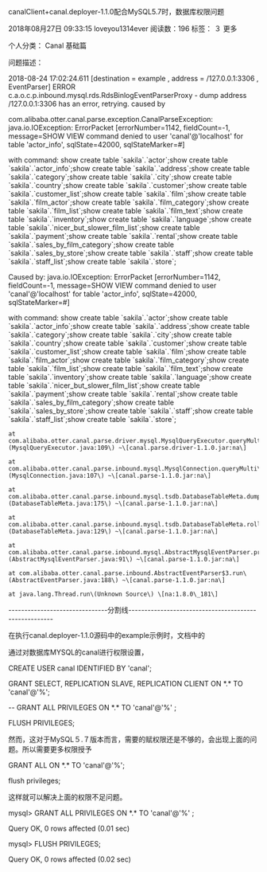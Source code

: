 canalClient+canal.deployer-1.1.0配合MySQL5.7时，数据库权限问题

2018年08月27日 09:33:15 loveyou1314ever 阅读数：196 标签： ３  更多

个人分类： Canal 基础篇

问题描述：

2018-08-24 17:02:24.611 \[destination = example , address = /127.0.0.1:3306 , EventParser\] ERROR c.a.o.c.p.inbound.mysql.rds.RdsBinlogEventParserProxy - dump address /127.0.0.1:3306 has an error, retrying. caused by

com.alibaba.otter.canal.parse.exception.CanalParseException: java.io.IOException: ErrorPacket \[errorNumber=1142, fieldCount=-1, message=SHOW VIEW command denied to user 'canal'@'localhost' for table 'actor\_info', sqlState=42000, sqlStateMarker=\#\]

with command: show create table \`sakila\`.\`actor\`;show create table \`sakila\`.\`actor\_info\`;show create table \`sakila\`.\`address\`;show create table \`sakila\`.\`category\`;show create table \`sakila\`.\`city\`;show create table \`sakila\`.\`country\`;show create table \`sakila\`.\`customer\`;show create table \`sakila\`.\`customer\_list\`;show create table \`sakila\`.\`film\`;show create table \`sakila\`.\`film\_actor\`;show create table \`sakila\`.\`film\_category\`;show create table \`sakila\`.\`film\_list\`;show create table \`sakila\`.\`film\_text\`;show create table \`sakila\`.\`inventory\`;show create table \`sakila\`.\`language\`;show create table \`sakila\`.\`nicer\_but\_slower\_film\_list\`;show create table \`sakila\`.\`payment\`;show create table \`sakila\`.\`rental\`;show create table \`sakila\`.\`sales\_by\_film\_category\`;show create table \`sakila\`.\`sales\_by\_store\`;show create table \`sakila\`.\`staff\`;show create table \`sakila\`.\`staff\_list\`;show create table \`sakila\`.\`store\`;

Caused by: java.io.IOException: ErrorPacket \[errorNumber=1142, fieldCount=-1, message=SHOW VIEW command denied to user 'canal'@'localhost' for table 'actor\_info', sqlState=42000, sqlStateMarker=\#\]

with command: show create table \`sakila\`.\`actor\`;show create table \`sakila\`.\`actor\_info\`;show create table \`sakila\`.\`address\`;show create table \`sakila\`.\`category\`;show create table \`sakila\`.\`city\`;show create table \`sakila\`.\`country\`;show create table \`sakila\`.\`customer\`;show create table \`sakila\`.\`customer\_list\`;show create table \`sakila\`.\`film\`;show create table \`sakila\`.\`film\_actor\`;show create table \`sakila\`.\`film\_category\`;show create table \`sakila\`.\`film\_list\`;show create table \`sakila\`.\`film\_text\`;show create table \`sakila\`.\`inventory\`;show create table \`sakila\`.\`language\`;show create table \`sakila\`.\`nicer\_but\_slower\_film\_list\`;show create table \`sakila\`.\`payment\`;show create table \`sakila\`.\`rental\`;show create table \`sakila\`.\`sales\_by\_film\_category\`;show create table \`sakila\`.\`sales\_by\_store\`;show create table \`sakila\`.\`staff\`;show create table \`sakila\`.\`staff\_list\`;show create table \`sakila\`.\`store\`;

```
at com.alibaba.otter.canal.parse.driver.mysql.MysqlQueryExecutor.queryMulti\(MysqlQueryExecutor.java:109\) ~\[canal.parse.driver-1.1.0.jar:na\]

at com.alibaba.otter.canal.parse.inbound.mysql.MysqlConnection.queryMulti\(MysqlConnection.java:107\) ~\[canal.parse-1.1.0.jar:na\]

at com.alibaba.otter.canal.parse.inbound.mysql.tsdb.DatabaseTableMeta.dumpTableMeta\(DatabaseTableMeta.java:175\) ~\[canal.parse-1.1.0.jar:na\]

at com.alibaba.otter.canal.parse.inbound.mysql.tsdb.DatabaseTableMeta.rollback\(DatabaseTableMeta.java:129\) ~\[canal.parse-1.1.0.jar:na\]

at com.alibaba.otter.canal.parse.inbound.mysql.AbstractMysqlEventParser.processTableMeta\(AbstractMysqlEventParser.java:91\) ~\[canal.parse-1.1.0.jar:na\]

at com.alibaba.otter.canal.parse.inbound.AbstractEventParser$3.run\(AbstractEventParser.java:188\) ~\[canal.parse-1.1.0.jar:na\]

at java.lang.Thread.run\(Unknown Source\) \[na:1.8.0\_181\]
```

-------------------------------分割线------------------------------------------------------

在执行canal.deployer-1.1.0源码中的example示例时，文档中的

通过对数据库MYSQL的canal进行权限设置，

CREATE USER canal IDENTIFIED BY 'canal';

GRANT SELECT, REPLICATION SLAVE, REPLICATION CLIENT ON \*.\* TO 'canal'@'%';

-- GRANT ALL PRIVILEGES ON \*.\* TO 'canal'@'%' ;

FLUSH PRIVILEGES;

然而，这对于MySQL５.７版本而言，需要的赋权限还是不够的，会出现上面的问题。所以需要更多权限授予

GRANT ALL ON \*.\* TO 'canal'@'%';

flush privileges;

这样就可以解决上面的权限不足问题。

mysql&gt; GRANT ALL PRIVILEGES ON \*.\* TO 'canal'@'%' ;

Query OK, 0 rows affected \(0.01 sec\)



mysql&gt; FLUSH PRIVILEGES;

Query OK, 0 rows affected \(0.02 sec\)


